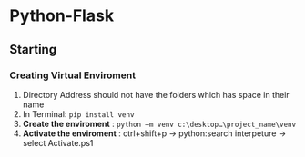 # Python-Flask
##  Starting
### Creating Virtual Enviroment
1. Directory Address should not have the folders which has space in their name
2. In Terminal:  `pip install venv`
3. **Create the enviroment** :  `python –m venv c:\desktop…\project_name\venv`
4. **Activate the enviroment** : ctrl+shift+p  -> python:search interpeture -> select Activate.ps1
